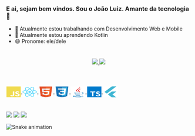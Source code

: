 ### E ai, sejam bem vindos. Sou o João Luiz. Amante da tecnologia 👋
- 🔭 Atualmente estou trabalhando com Desenvolvimento Web e Mobile
- 🌱 Atualmente estou aprendendo Kotlin
- 😄 Pronome: ele/dele
#
<div align="center">
  <a href="https://github.com/marcelinx">
  <img height="180em" src="https://github-readme-stats.vercel.app/api?username=marcelinx&show_icons=true&theme=dark&include_all_commits=true&count_private=true"/>
  <img height="180em" src="https://github-readme-stats.vercel.app/api/top-langs/?username=marcelinx&layout=compact&langs_count=7&theme=dark"/>
</div>
  
  #
  
  <div style="display: inline_block"><br>
  <img align="center" alt="Joao-Js" height="30" width="40" src="https://raw.githubusercontent.com/devicons/devicon/master/icons/javascript/javascript-plain.svg">
  <img align="center" alt="Joao-React" height="30" width="40" src="https://raw.githubusercontent.com/devicons/devicon/master/icons/react/react-original.svg">
  <img align="center" alt="Joao-HTML" height="30" width="40" src="https://raw.githubusercontent.com/devicons/devicon/master/icons/html5/html5-original.svg">
  <img align="center" alt="Joao-CSS" height="30" width="40" src="https://raw.githubusercontent.com/devicons/devicon/master/icons/css3/css3-original.svg">
  <img align="center" alt="Joao-Python" height="30" width="40" src="https://raw.githubusercontent.com/devicons/devicon/master/icons/java/java-original.svg">
  <img align="center" alt="Joao-Kotlin" height="30" width="40" src="https://raw.githubusercontent.com/devicons/devicon/master/icons/typescript/typescript-original.svg">
  <img align="center" alt="Joao-Fl" height="30" width="40" src="https://raw.githubusercontent.com/devicons/devicon/master/icons/flutter/flutter-plain.svg">
</div>

  #
  
<div> 
  <a href="https://instagram.com/_marcelinx" target="_blank"><img src="https://img.shields.io/badge/-Instagram-%23E4405F?style=for-the-badge&logo=instagram&logoColor=white" target="_blank"></a>
  <a href = "mailto:joaoluizmarcelinoribeiro@gmail.com"><img src="https://img.shields.io/badge/-Gmail-%23333?style=for-the-badge&logo=gmail&logoColor=white" target="_blank"></a>
  <a href="http://linkedin.com/in/jo%C3%A3o-luiz-marcelino" target="_blank"><img src="https://img.shields.io/badge/-LinkedIn-%230077B5?style=for-the-badge&logo=linkedin&logoColor=white" target="_blank"></a> 
 
  ![Snake animation](https://github.com/marcelinx/marcelinx/blob/output/github-contribution-grid-snake.svg)
 
</div>
